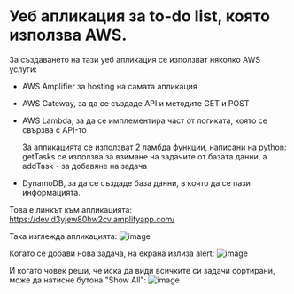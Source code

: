 # Уеб апликация за to-do list, която използва AWS. 

За създаването на тази уеб апликация се използват няколко AWS услуги:
- AWS Amplifier за hosting на самата апликация
- AWS Gateway, за да се създаде API и методите GET и POST
- AWS Lambda, за да се имплементира част от логиката, която се свързва с API-то

  За апликацията се използват 2 ламбда функции, написани на python: 
  getTasks се използва за взимане на задачите от базата данни, а addTask - за добавяне на задача
  
- DynamoDB, за да се създаде база данни, в която да се пази информацията.


Това е линкът към апликацията: https://dev.d3yjew80hw2cv.amplifyapp.com/

Така изглежда апликацията:
![image](https://github.com/emsiish/vot/assets/61331069/67fb3414-72d6-42e9-840a-0bb413f8a8e6)

Когато се добави нова задача, на екрана излиза alert:
![image](https://github.com/emsiish/vot/assets/61331069/85eba1b4-074e-49cd-b03b-a597f608b1a9)

И когато човек реши, че иска да види всичките си задачи сортирани, може да натисне бутона "Show All":
![image](https://github.com/emsiish/vot/assets/61331069/09181541-3dd9-4952-a4bf-63dbb940d256)

